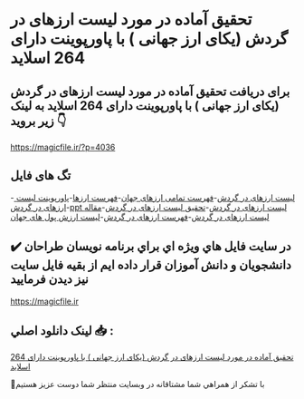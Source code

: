 # تحقیق آماده در مورد لیست ارزهای در گردش (یکای ارز جهانی ) با پاورپوینت دارای 264 اسلاید

## برای دریافت تحقیق آماده در مورد لیست ارزهای در گردش (یکای ارز جهانی ) با پاورپوینت دارای 264 اسلاید به لینک زیر بروید 👇

https://magicfile.ir/?p=4036

## تگ های فایل

-[ لیست ارزهای در گردش](https://magicfile.ir/product/%d8%aa%d8%ad%d9%82%db%8c%d9%82-%d9%84%db%8c%d8%b3%d8%aa-%d8%a7%d8%b1%d8%b2%d9%87%d8%a7%db%8c-%d8%af%d8%b1-%da%af%d8%b1%d8%af%d8%b4-%db%8c%da%a9%d8%a7%db%8c-%d8%a8%d8%a7-%d9%be%d8%a7%d9%88%d8%b1%d9%be%d9%88%db%8c%d9%86%d8%aa/)-[فهرست تمامی ارزهای جهان](https://magicfile.ir/product/%d8%aa%d8%ad%d9%82%db%8c%d9%82-%d9%84%db%8c%d8%b3%d8%aa-%d8%a7%d8%b1%d8%b2%d9%87%d8%a7%db%8c-%d8%af%d8%b1-%da%af%d8%b1%d8%af%d8%b4-%db%8c%da%a9%d8%a7%db%8c-%d8%a8%d8%a7-%d9%be%d8%a7%d9%88%d8%b1%d9%be%d9%88%db%8c%d9%86%d8%aa/)-[فهرست ارزها](https://magicfile.ir/product/%d8%aa%d8%ad%d9%82%db%8c%d9%82-%d9%84%db%8c%d8%b3%d8%aa-%d8%a7%d8%b1%d8%b2%d9%87%d8%a7%db%8c-%d8%af%d8%b1-%da%af%d8%b1%d8%af%d8%b4-%db%8c%da%a9%d8%a7%db%8c-%d8%a8%d8%a7-%d9%be%d8%a7%d9%88%d8%b1%d9%be%d9%88%db%8c%d9%86%d8%aa/)-[پاورپوینت لیست ارزهای در گردش](https://magicfile.ir/product/%d8%aa%d8%ad%d9%82%db%8c%d9%82-%d9%84%db%8c%d8%b3%d8%aa-%d8%a7%d8%b1%d8%b2%d9%87%d8%a7%db%8c-%d8%af%d8%b1-%da%af%d8%b1%d8%af%d8%b4-%db%8c%da%a9%d8%a7%db%8c-%d8%a8%d8%a7-%d9%be%d8%a7%d9%88%d8%b1%d9%be%d9%88%db%8c%d9%86%d8%aa/)-[ppt لیست ارزهای در گردش](https://magicfile.ir/product/%d8%aa%d8%ad%d9%82%db%8c%d9%82-%d9%84%db%8c%d8%b3%d8%aa-%d8%a7%d8%b1%d8%b2%d9%87%d8%a7%db%8c-%d8%af%d8%b1-%da%af%d8%b1%d8%af%d8%b4-%db%8c%da%a9%d8%a7%db%8c-%d8%a8%d8%a7-%d9%be%d8%a7%d9%88%d8%b1%d9%be%d9%88%db%8c%d9%86%d8%aa/)-[تحقیق لیست ارزهای در گردش](https://magicfile.ir/product/%d8%aa%d8%ad%d9%82%db%8c%d9%82-%d9%84%db%8c%d8%b3%d8%aa-%d8%a7%d8%b1%d8%b2%d9%87%d8%a7%db%8c-%d8%af%d8%b1-%da%af%d8%b1%d8%af%d8%b4-%db%8c%da%a9%d8%a7%db%8c-%d8%a8%d8%a7-%d9%be%d8%a7%d9%88%d8%b1%d9%be%d9%88%db%8c%d9%86%d8%aa/)-[مقاله لیست ارزهای در گردش](https://magicfile.ir/product/%d8%aa%d8%ad%d9%82%db%8c%d9%82-%d9%84%db%8c%d8%b3%d8%aa-%d8%a7%d8%b1%d8%b2%d9%87%d8%a7%db%8c-%d8%af%d8%b1-%da%af%d8%b1%d8%af%d8%b4-%db%8c%da%a9%d8%a7%db%8c-%d8%a8%d8%a7-%d9%be%d8%a7%d9%88%d8%b1%d9%be%d9%88%db%8c%d9%86%d8%aa/)-[فهرست ارزهای در گردش](https://magicfile.ir/product/%d8%aa%d8%ad%d9%82%db%8c%d9%82-%d9%84%db%8c%d8%b3%d8%aa-%d8%a7%d8%b1%d8%b2%d9%87%d8%a7%db%8c-%d8%af%d8%b1-%da%af%d8%b1%d8%af%d8%b4-%db%8c%da%a9%d8%a7%db%8c-%d8%a8%d8%a7-%d9%be%d8%a7%d9%88%d8%b1%d9%be%d9%88%db%8c%d9%86%d8%aa/)-[لیست ارزش پول های جهان](https://magicfile.ir/product/%d8%aa%d8%ad%d9%82%db%8c%d9%82-%d9%84%db%8c%d8%b3%d8%aa-%d8%a7%d8%b1%d8%b2%d9%87%d8%a7%db%8c-%d8%af%d8%b1-%da%af%d8%b1%d8%af%d8%b4-%db%8c%da%a9%d8%a7%db%8c-%d8%a8%d8%a7-%d9%be%d8%a7%d9%88%d8%b1%d9%be%d9%88%db%8c%d9%86%d8%aa/)

## ✔️ در سايت فايل هاي ويژه اي براي برنامه نويسان طراحان دانشجويان و دانش آموزان قرار داده ايم از بقيه فايل سايت نيز ديدن فرماييد

https://magicfile.ir


## لينک دانلود اصلي 📥 :

[تحقیق آماده در مورد لیست ارزهای در گردش (یکای ارز جهانی ) با پاورپوینت دارای 264 اسلاید](https://magicfile.ir/product/%d8%aa%d8%ad%d9%82%db%8c%d9%82-%d9%84%db%8c%d8%b3%d8%aa-%d8%a7%d8%b1%d8%b2%d9%87%d8%a7%db%8c-%d8%af%d8%b1-%da%af%d8%b1%d8%af%d8%b4-%db%8c%da%a9%d8%a7%db%8c-%d8%a8%d8%a7-%d9%be%d8%a7%d9%88%d8%b1%d9%be%d9%88%db%8c%d9%86%d8%aa/) 


🙏با تشکر از همراهي شما مشتاقانه در وبسایت منتظر شما دوست عزیز هستیم


